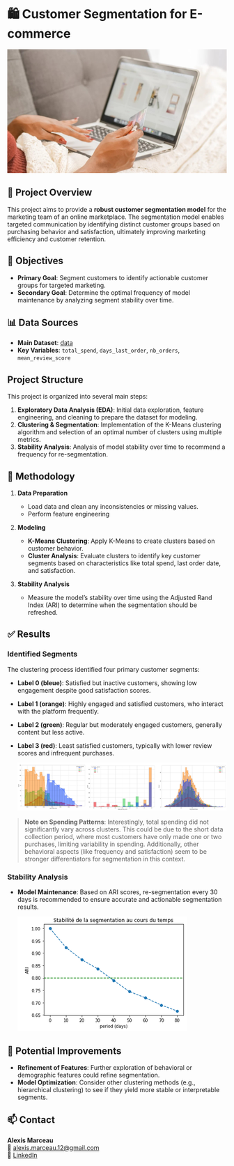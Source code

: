 # 🛍️ Customer Segmentation for E-commerce

![E-commerce](images/ecommerce.jpg) <!-- Placeholder image for context -->

## 🏢 **Project Overview**

This project aims to provide a **robust customer segmentation model** for the marketing team of an online marketplace. The segmentation model enables targeted communication by identifying distinct customer groups based on purchasing behavior and satisfaction, ultimately improving marketing efficiency and customer retention.

## 🎯 **Objectives**

- **Primary Goal**: Segment customers to identify actionable customer groups for targeted marketing.
- **Secondary Goal**: Determine the optimal frequency of model maintenance by analyzing segment stability over time.

## 📊 **Data Sources**

- **Main Dataset**: [data](https://www.kaggle.com/datasets/olistbr/brazilian-ecommerce)
- **Key Variables**: `total_spend`, `days_last_order`, `nb_orders`, `mean_review_score`

## **Project Structure**

This project is organized into several main steps:

1. **Exploratory Data Analysis (EDA)**: Initial data exploration, feature engineering, and cleaning to prepare the dataset for modeling.
2. **Clustering & Segmentation**: Implementation of the K-Means clustering algorithm and selection of an optimal number of clusters using multiple metrics.
3. **Stability Analysis**: Analysis of model stability over time to recommend a frequency for re-segmentation.

## 🔬 **Methodology**

1. **Data Preparation**
   - Load data and clean any inconsistencies or missing values.
   - Perform feature engineering 

2. **Modeling**
   - **K-Means Clustering**: Apply K-Means to create clusters based on customer behavior.
   - **Cluster Analysis**: Evaluate clusters to identify key customer segments based on characteristics like total spend, last order date, and satisfaction.

3. **Stability Analysis**
   - Measure the model’s stability over time using the Adjusted Rand Index (ARI) to determine when the segmentation should be refreshed.

## ✅ **Results**

### Identified Segments
The clustering process identified four primary customer segments:

- **Label 0 (bleue)**: Satisfied but inactive customers, showing low engagement despite good satisfaction scores.
- **Label 1 (orange)**: Highly engaged and satisfied customers, who interact with the platform frequently.
- **Label 2 (green)**: Regular but moderately engaged customers, generally content but less active.
- **Label 3 (red)**: Least satisfied customers, typically with lower review scores and infrequent purchases.

  ![Segmentations](images/segs.png)
  
> **Note on Spending Patterns**: Interestingly, total spending did not significantly vary across clusters. This could be due to the short data collection period, where most customers have only made one or two purchases, limiting variability in spending. Additionally, other behavioral aspects (like frequency and satisfaction) seem to be stronger differentiators for segmentation in this context.

### Stability Analysis

- **Model Maintenance**: Based on ARI scores, re-segmentation every 30 days is recommended to ensure accurate and actionable segmentation results.

  ![Model Stability Over Time](images/stability.png)


## 🚀 **Potential Improvements**

- **Refinement of Features**: Further exploration of behavioral or demographic features could refine segmentation.
- **Model Optimization**: Consider other clustering methods (e.g., hierarchical clustering) to see if they yield more stable or interpretable segments.

## 📫 **Contact**

**Alexis Marceau**  
📧 [alexis.marceau.12@gmail.com](mailto:alexis.marceau.12@gmail.com)  
🔗 [LinkedIn](https://www.linkedin.com/in/alexis-marceau/?locale=en_US)
